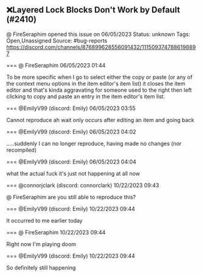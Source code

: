 ## ❌Layered Lock Blocks Don't Work by Default (#2410)
@ FireSeraphim opened this issue on 06/05/2023
Status: unknown
Tags: Open,Unassigned
Source: #bug-reports https://discord.com/channels/876899628556091432/1115093747886198897


=== @ FireSeraphim 06/05/2023 01:44

To be more specific when I go to select either the copy or paste (or any of the context menu options in the item editor's item list) it closes the item editor and that's kinda aggravating for someone used to the right then left clicking to copy and paste an entry in the item editor's item list.

=== @EmilyV99 (discord: Emily) 06/05/2023 03:55

Cannot reproduce
ah wait
only occurs after editing an item and going back

=== @EmilyV99 (discord: Emily) 06/05/2023 04:02

.....suddenly I can no longer reproduce, having made no changes (nor recompiled)

=== @EmilyV99 (discord: Emily) 06/05/2023 04:04

what the actual fuck it's just not happening at all now

=== @connorjclark (discord: connorclark) 10/22/2023 09:43

@ FireSeraphim are you still able to reproduce this?

=== @EmilyV99 (discord: Emily) 10/22/2023 09:44

It occurred to me earlier today

=== @ FireSeraphim 10/22/2023 09:44

Right now I'm playing doom

=== @EmilyV99 (discord: Emily) 10/22/2023 09:44

So definitely still happening
